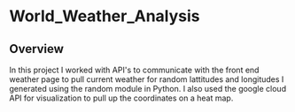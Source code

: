 # World_Weather_Analysis

## Overview
In this project I worked with API's to communicate with the front end weather page to pull current weather for random lattitudes and longitudes I generated using the random module in Python. I also used the google cloud API for visualization to pull up the coordinates on a heat map.
